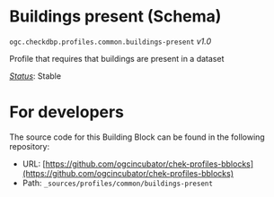 
# Buildings present (Schema)

`ogc.checkdbp.profiles.common.buildings-present` *v1.0*

Profile that requires that buildings are present in a dataset

[*Status*](http://www.opengis.net/def/status): Stable


# For developers

The source code for this Building Block can be found in the following repository:

* URL: [https://github.com/ogcincubator/chek-profiles-bblocks](https://github.com/ogcincubator/chek-profiles-bblocks)
* Path: `_sources/profiles/common/buildings-present`

